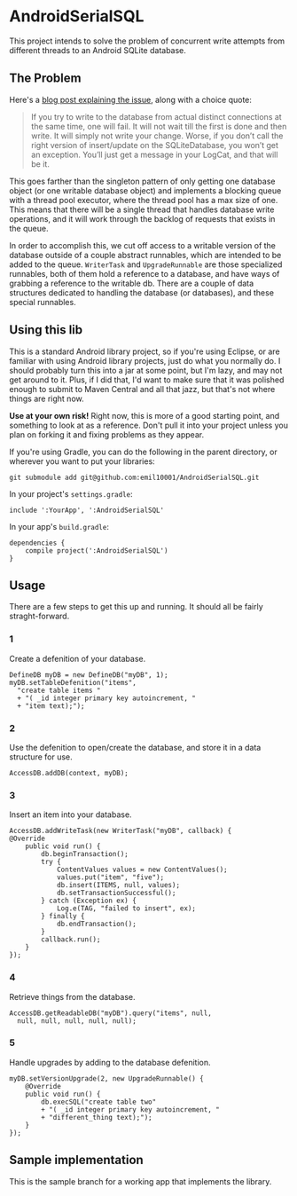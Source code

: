 # AndroidSerialSQL

This project intends to solve the problem of concurrent write attempts from different threads to an Android SQLite database. 

## The Problem

Here's a [blog post explaining the issue](http://touchlabblog.tumblr.com/post/24474398246/android-sqlite-locking), along with a choice quote:

> If you try to write to the database from actual distinct connections at the same time, one will fail.  It will not wait till the first is done and then write.  It will simply not write your change.  Worse, if you don’t call the right version of insert/update on the SQLiteDatabase, you won’t get an exception.  You’ll just get a message in your LogCat, and that will be it.

This goes farther than the singleton pattern of only getting one database object (or one writable database object) and implements a blocking queue with a thread pool executor, where the thread pool has a max size of one. This means that there will be a single thread that handles database write operations, and it will work through the backlog of requests that exists in the queue.

In order to accomplish this, we cut off access to a writable version of the database outside of a couple abstract runnables, which are intended to be added to the queue. `WriterTask` and `UpgradeRunnable` are those specialized runnables, both of them hold a reference to a database, and have ways of grabbing a reference to the writable db. There are a couple of data structures dedicated to handling the database (or databases), and these special runnables.

## Using this lib

This is a standard Android library project, so if you're using Eclipse, or are familiar with using Android library projects, just do what you normally do. I should probably turn this into a jar at some point, but I'm lazy, and may not get around to it. Plus, if I did that, I'd want to make sure that it was polished enough to submit to Maven Central and all that jazz, but that's not where things are right now. 

**Use at your own risk!** Right now, this is more of a good starting point, and something to look at as a reference. Don't pull it into your project unless you plan on forking it and fixing problems as they appear. 

If you're using Gradle, you can do the following in the parent directory, or wherever you want to put your libraries:

    git submodule add git@github.com:emil10001/AndroidSerialSQL.git

In your project's `settings.gradle`:

    include ':YourApp', ':AndroidSerialSQL'

In your app's `build.gradle`:

    dependencies {
        compile project(':AndroidSerialSQL')
    }

## Usage

There are a few steps to get this up and running. It should all be fairly straght-forward.

### 1

Create a defenition of your database.

    DefineDB myDB = new DefineDB("myDB", 1);
    myDB.setTableDefenition("items", 
      "create table items "
      + "( _id integer primary key autoincrement, "
      + "item text);");

### 2

Use the defenition to open/create the database, and store it in a data structure for use.

    AccessDB.addDB(context, myDB);

### 3

Insert an item into your database.

    AccessDB.addWriteTask(new WriterTask("myDB", callback) {
    @Override
        public void run() {
            db.beginTransaction();
            try {
                ContentValues values = new ContentValues();
                values.put("item", "five");
                db.insert(ITEMS, null, values);
                db.setTransactionSuccessful();
            } catch (Exception ex) {
                Log.e(TAG, "failed to insert", ex);
            } finally {
                db.endTransaction();
            }
            callback.run();
        }
    });

### 4

Retrieve things from the database.

    AccessDB.getReadableDB("myDB").query("items", null, 
      null, null, null, null, null);

### 5

Handle upgrades by adding to the database defenition.

    myDB.setVersionUpgrade(2, new UpgradeRunnable() {
        @Override
        public void run() {
            db.execSQL("create table two"
            + "( _id integer primary key autoincrement, "
            + "different_thing text);");
        }
    });

## Sample implementation

This is the sample branch for a working app that implements the library.

